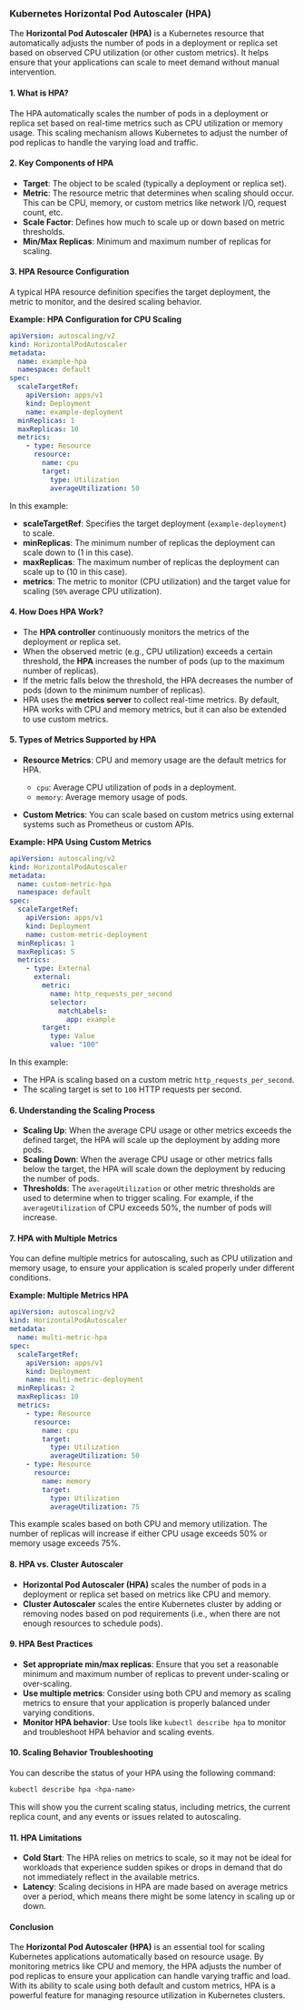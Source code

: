 ### Kubernetes Horizontal Pod Autoscaler (HPA)

The **Horizontal Pod Autoscaler (HPA)** is a Kubernetes resource that automatically adjusts the number of pods in a deployment or replica set based on observed CPU utilization (or other custom metrics). It helps ensure that your applications can scale to meet demand without manual intervention.

#### 1. **What is HPA?**

The HPA automatically scales the number of pods in a deployment or replica set based on real-time metrics such as CPU utilization or memory usage. This scaling mechanism allows Kubernetes to adjust the number of pod replicas to handle the varying load and traffic.

#### 2. **Key Components of HPA**

- **Target**: The object to be scaled (typically a deployment or replica set).
- **Metric**: The resource metric that determines when scaling should occur. This can be CPU, memory, or custom metrics like network I/O, request count, etc.
- **Scale Factor**: Defines how much to scale up or down based on metric thresholds.
- **Min/Max Replicas**: Minimum and maximum number of replicas for scaling.

#### 3. **HPA Resource Configuration**

A typical HPA resource definition specifies the target deployment, the metric to monitor, and the desired scaling behavior.

**Example: HPA Configuration for CPU Scaling**
```yaml
apiVersion: autoscaling/v2
kind: HorizontalPodAutoscaler
metadata:
  name: example-hpa
  namespace: default
spec:
  scaleTargetRef:
    apiVersion: apps/v1
    kind: Deployment
    name: example-deployment
  minReplicas: 1
  maxReplicas: 10
  metrics:
    - type: Resource
      resource:
        name: cpu
        target:
          type: Utilization
          averageUtilization: 50
```

In this example:
- **scaleTargetRef**: Specifies the target deployment (`example-deployment`) to scale.
- **minReplicas**: The minimum number of replicas the deployment can scale down to (1 in this case).
- **maxReplicas**: The maximum number of replicas the deployment can scale up to (10 in this case).
- **metrics**: The metric to monitor (CPU utilization) and the target value for scaling (`50%` average CPU utilization).

#### 4. **How Does HPA Work?**

- The **HPA controller** continuously monitors the metrics of the deployment or replica set.
- When the observed metric (e.g., CPU utilization) exceeds a certain threshold, the **HPA** increases the number of pods (up to the maximum number of replicas).
- If the metric falls below the threshold, the HPA decreases the number of pods (down to the minimum number of replicas).
- HPA uses the **metrics server** to collect real-time metrics. By default, HPA works with CPU and memory metrics, but it can also be extended to use custom metrics.

#### 5. **Types of Metrics Supported by HPA**

- **Resource Metrics**: CPU and memory usage are the default metrics for HPA.
  - `cpu`: Average CPU utilization of pods in a deployment.
  - `memory`: Average memory usage of pods.
  
- **Custom Metrics**: You can scale based on custom metrics using external systems such as Prometheus or custom APIs.

**Example: HPA Using Custom Metrics**
```yaml
apiVersion: autoscaling/v2
kind: HorizontalPodAutoscaler
metadata:
  name: custom-metric-hpa
  namespace: default
spec:
  scaleTargetRef:
    apiVersion: apps/v1
    kind: Deployment
    name: custom-metric-deployment
  minReplicas: 1
  maxReplicas: 5
  metrics:
    - type: External
      external:
        metric:
          name: http_requests_per_second
          selector:
            matchLabels:
              app: example
        target:
          type: Value
          value: "100"
```
In this example:
- The HPA is scaling based on a custom metric `http_requests_per_second`.
- The scaling target is set to `100` HTTP requests per second.

#### 6. **Understanding the Scaling Process**

- **Scaling Up**: When the average CPU usage or other metrics exceeds the defined target, the HPA will scale up the deployment by adding more pods.
- **Scaling Down**: When the average CPU usage or other metrics falls below the target, the HPA will scale down the deployment by reducing the number of pods.
- **Thresholds**: The `averageUtilization` or other metric thresholds are used to determine when to trigger scaling. For example, if the `averageUtilization` of CPU exceeds 50%, the number of pods will increase.

#### 7. **HPA with Multiple Metrics**

You can define multiple metrics for autoscaling, such as CPU utilization and memory usage, to ensure your application is scaled properly under different conditions.

**Example: Multiple Metrics HPA**
```yaml
apiVersion: autoscaling/v2
kind: HorizontalPodAutoscaler
metadata:
  name: multi-metric-hpa
spec:
  scaleTargetRef:
    apiVersion: apps/v1
    kind: Deployment
    name: multi-metric-deployment
  minReplicas: 2
  maxReplicas: 10
  metrics:
    - type: Resource
      resource:
        name: cpu
        target:
          type: Utilization
          averageUtilization: 50
    - type: Resource
      resource:
        name: memory
        target:
          type: Utilization
          averageUtilization: 75
```
This example scales based on both CPU and memory utilization. The number of replicas will increase if either CPU usage exceeds 50% or memory usage exceeds 75%.

#### 8. **HPA vs. Cluster Autoscaler**

- **Horizontal Pod Autoscaler (HPA)** scales the number of pods in a deployment or replica set based on metrics like CPU and memory.
- **Cluster Autoscaler** scales the entire Kubernetes cluster by adding or removing nodes based on pod requirements (i.e., when there are not enough resources to schedule pods).

#### 9. **HPA Best Practices**

- **Set appropriate min/max replicas**: Ensure that you set a reasonable minimum and maximum number of replicas to prevent under-scaling or over-scaling.
- **Use multiple metrics**: Consider using both CPU and memory as scaling metrics to ensure that your application is properly balanced under varying conditions.
- **Monitor HPA behavior**: Use tools like `kubectl describe hpa` to monitor and troubleshoot HPA behavior and scaling events.

#### 10. **Scaling Behavior Troubleshooting**

You can describe the status of your HPA using the following command:
```bash
kubectl describe hpa <hpa-name>
```
This will show you the current scaling status, including metrics, the current replica count, and any events or issues related to autoscaling.

#### 11. **HPA Limitations**

- **Cold Start**: The HPA relies on metrics to scale, so it may not be ideal for workloads that experience sudden spikes or drops in demand that do not immediately reflect in the available metrics.
- **Latency**: Scaling decisions in HPA are made based on average metrics over a period, which means there might be some latency in scaling up or down.

#### Conclusion

The **Horizontal Pod Autoscaler (HPA)** is an essential tool for scaling Kubernetes applications automatically based on resource usage. By monitoring metrics like CPU and memory, the HPA adjusts the number of pod replicas to ensure your application can handle varying traffic and load. With its ability to scale using both default and custom metrics, HPA is a powerful feature for managing resource utilization in Kubernetes clusters.

